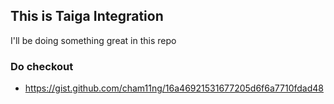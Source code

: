 ## This is Taiga Integration

I'll be doing something great in this repo

### Do checkout
* https://gist.github.com/cham11ng/16a46921531677205d6f6a7710fdad48